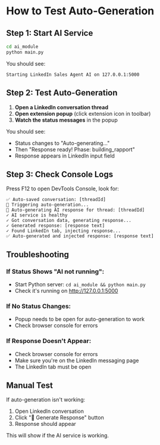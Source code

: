 # How to Test Auto-Generation

## Step 1: Start AI Service

```bash
cd ai_module
python main.py
```

You should see:

```
Starting LinkedIn Sales Agent AI on 127.0.0.1:5000
```

## Step 2: Test Auto-Generation

1. **Open a LinkedIn conversation thread**
2. **Open extension popup** (click extension icon in toolbar)
3. **Watch the status messages** in the popup

You should see:

- Status changes to "Auto-generating..."
- Then "Response ready! Phase: building_rapport"
- Response appears in LinkedIn input field

## Step 3: Check Console Logs

Press F12 to open DevTools Console, look for:

```
✅ Auto-saved conversation: [threadId]
🚀 Triggering auto-generation...
🎯 Auto-generating AI response for thread: [threadId]
✓ AI service is healthy
✓ Got conversation data, generating response...
✓ Generated response: [response text]
✓ Found LinkedIn tab, injecting response...
✅ Auto-generated and injected response: [response text]
```

## Troubleshooting

### If Status Shows "AI not running":

- Start Python server: `cd ai_module && python main.py`
- Check it's running on http://127.0.0.1:5000

### If No Status Changes:

- Popup needs to be open for auto-generation to work
- Check browser console for errors

### If Response Doesn't Appear:

- Check browser console for errors
- Make sure you're on the LinkedIn messaging page
- The LinkedIn tab must be open

## Manual Test

If auto-generation isn't working:

1. Open LinkedIn conversation
2. Click "🤖 Generate Response" button
3. Response should appear

This will show if the AI service is working.

